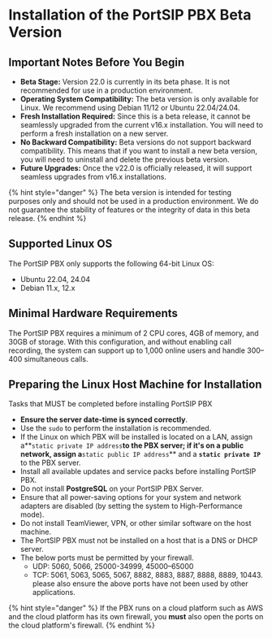 # Installation of the PortSIP PBX Beta Version

## Important Notes Before You Begin

* **Beta Stage:** Version 22.0 is currently in its beta phase. It is not recommended for use in a production environment.
* **Operating System Compatibility:** The beta version is only available for Linux. We recommend using Debian 11/12 or Ubuntu 22.04/24.04.
* **Fresh Installation Required:** Since this is a beta release, it cannot be seamlessly upgraded from the current v16.x installation. You will need to perform a fresh installation on a new server.
* **No Backward Compatibility:** Beta versions do not support backward compatibility. This means that if you want to install a new beta version, you will need to uninstall and delete the previous beta version.
* **Future Upgrades:** Once the v22.0 is officially released, it will support seamless upgrades from v16.x installations.

{% hint style="danger" %}
The beta version is intended for testing purposes only and should not be used in a production environment. We do not guarantee the stability of features or the integrity of data in this beta release.
{% endhint %}

## Supported Linux OS

The PortSIP PBX only supports the following 64-bit Linux OS:

* Ubuntu 22.04, 24.04
* Debian 11.x, 12.x

## Minimal Hardware Requirements

The PortSIP PBX requires a minimum of 2 CPU cores, 4GB of memory, and 30GB of storage. With this configuration, and without enabling call recording, the system can support up to 1,000 online users and handle 300–400 simultaneous calls.

## Preparing the Linux Host Machine for Installation

Tasks that MUST be completed before installing PortSIP PBX

* **Ensure the server date-time is synced correctly**.
* Use the `sudo` to perform the installation is recommended.
* If the Linux on which PBX will be installed is located on a LAN, assign a**`static private IP address`**to the PBX server; if it's on a public network, assign a**`static public IP address`** and a **`static private IP`** to the PBX server.&#x20;
* Install all available updates and service packs before installing PortSIP PBX.
* Do not install **PostgreSQL** on your PortSIP PBX Server.
* Ensure that all power-saving options for your system and network adapters are disabled (by setting the system to High-Performance mode).
* Do not install TeamViewer, VPN, or other similar software on the host machine.
* The PortSIP PBX must not be installed on a host that is a DNS or DHCP server.
* The below ports must be permitted by your firewall.
  * UDP: 5060, 5066, 25000-34999, 45000–65000
  * TCP: 5061, 5063, 5065, 5067, 8882, 8883, 8887, 8888, 8889, 10443. please also ensure the above ports have not been used by other applications.

{% hint style="danger" %}
If the PBX runs on a cloud platform such as AWS and the cloud platform has its own firewall, you **must** also open the ports on the cloud platform's firewall.
{% endhint %}

